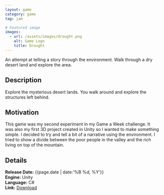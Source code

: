 ```yaml
---
layout: game
category: game
tag: jam

# Featured image
images:
  - url: /assets/images/drought.png
    alt: Game Logo
    title: Drought
---
```


An attempt at telling a story through the environment. Walk through a dry desert land and explore the area.
<!--content-->

## Description
Explore the mysterious desert lands. You walk around and explore the structures left behind.

## Motivation
This game was my second experiment in my Game a Week challenge. It was also my first 3D project created in Unity so I wanted to make something simple. I decided to try and tell a bit of a narrative using the environment. I tried to show a divide between the poor people in the valley and the rich living on top of the mountain.

## Details
**Release Date:** {{page.date | date:'%B %d, %Y'}}  
**Engine:** Unity  
**Language:** C#  
**Link:**  [Download](http://gamejolt.com/games/drought/82526)
